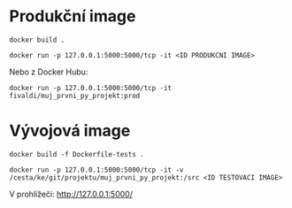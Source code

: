 Produkční image
===============

`docker build .`

`docker run -p 127.0.0.1:5000:5000/tcp -it <ID PRODUKCNI IMAGE>`

Nebo z Docker Hubu:

`docker run -p 127.0.0.1:5000:5000/tcp -it fivaldi/muj_prvni_py_projekt:prod`


Vývojová image
==============

`docker build -f Dockerfile-tests .`

`docker run -p 127.0.0.1:5000:5000/tcp -it -v /cesta/ke/git/projektu/muj_prvni_py_projekt:/src <ID TESTOVACI IMAGE>`


V prohlížeči: http://127.0.0.1:5000/
